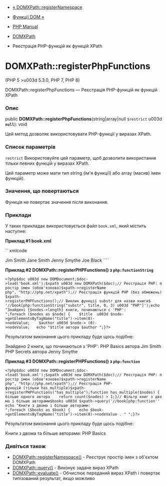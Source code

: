 - [« DOMXPath::registerNamespace](domxpath.registernamespace.md)
- [Функції DOM »](ref.dom.md)

- [PHP Manual](index.md)
- [DOMXPath](class.domxpath.md)
- Реєстрація PHP-функцій як функцій XPath

# DOMXPath::registerPhpFunctions

(PHP 5 \>u003d 5.3.0, PHP 7, PHP 8)

DOMXPath::registerPhpFunctions — Реєстрація PHP-функцій як функцій
XPath

### Опис

public **DOMXPath::registerPhpFunctions**(string\|array\|null
`$restrict` u003d **`null`**): void

Цей метод дозволяє використовувати PHP-функції у виразах XPath.

### Список параметрів

`restrict`
Використовуйте цей параметр, щоб дозволити використання тільки
певних функцій у виразах XPath.

Цей параметр може мати тип string (ім'я функції) або array (масив)
імен функцій).

### Значення, що повертаються

Функція не повертає значення після виконання.

### Приклади

У таких прикладах використовується файл `book.xml`, який містить
наступне:

**Приклад #1 book.xml**

`` xmlcode
<?xml versionu003d"1.0" encodingu003d"UTF-8"?>
<books>
<book>
<title>PHP Basics</title>
<author>Jim Smith</author>
<author>Jane Smith</author>
</book>
<book>
<title>PHP Secrets</title>
<author>Jenny Smythe</author>
</book>
<book>
<title>XML basics</title>
<author>Joe Black</author>
</book>
</books>
````

**Приклад #2 **DOMXPath::registerPHPFunctions()** з
`php:functionString`**

` <?php$doc u003d new DOMDocument;$doc->load('book.xml');$xpath u003d new DOMXPath($doc);// Реєстрація PHP: простір імен (обов'язково)$xpath->registerName php", "http://php.net/xpath");// Реєстрація функцій PHP (без обмежень)$xpath->registerPHPFunctions();// Виклик функції substr для назви книги$ '//book[php:functionString("substr", title, 0, 3) u003d "PHP"]');echo "Знайдені {$nodes->length} книги, починаються с 'PHP':
";foreach ($nodes as $node) {    $title  u003d $node->getElementsByTagName("title")->item(0)->nodeValue;    $author u003d $node-> (0)->nodeValue;   echo "$title автора $author
";}?> `

Результатом виконання цього прикладу буде щось подібне:

Знайдено 2 книги, що починаються з 'PHP':
PHP Basics автора Jim Smith
PHP Secrets автора Jenny Smythe

**Приклад #3 **DOMXPath::registerPHPFunctions()** з `php:function`**

` <?php$doc u003d new DOMDocument;$doc->load('book.xml');$xpath u003d new DOMXPath($doc);// Реєстрація PHP: простір імен (обов'язково)$xpath->registerName php", "http://php.net/xpath");// Реєстрація PHP-функцій (тільки has_multiple)$xpath->registerPHPFunctions("has_multiple");function has_multiple($nodes) { більше одного автора    return count($nodes) > 1;}// Фільтр книг з двома і більше авторами$books u003d $xpath->query('//book[php:function'' echo "Книги з двома і більше авторами:
";foreach ($books as $book) {    echo $book->getElementsByTagName("title")->item(0)->nodeValue . "
";}?> `

Результатом виконання цього прикладу буде щось подібне:

Книги з двома та більше авторами:
PHP Basics

### Дивіться також

- [DOMXPath::registerNamespace()](domxpath.registernamespace.md) -
Реєструє простір імен з об'єктом DOMXPath
- [DOMXPath::query()](domxpath.query.md) - Виконує задане
вираз XPath
- [DOMXPath::evaluate()](domxpath.evaluate.md) - Обчислює
переданий вираз XPath і повертає типізований результат,
якщо можливо
